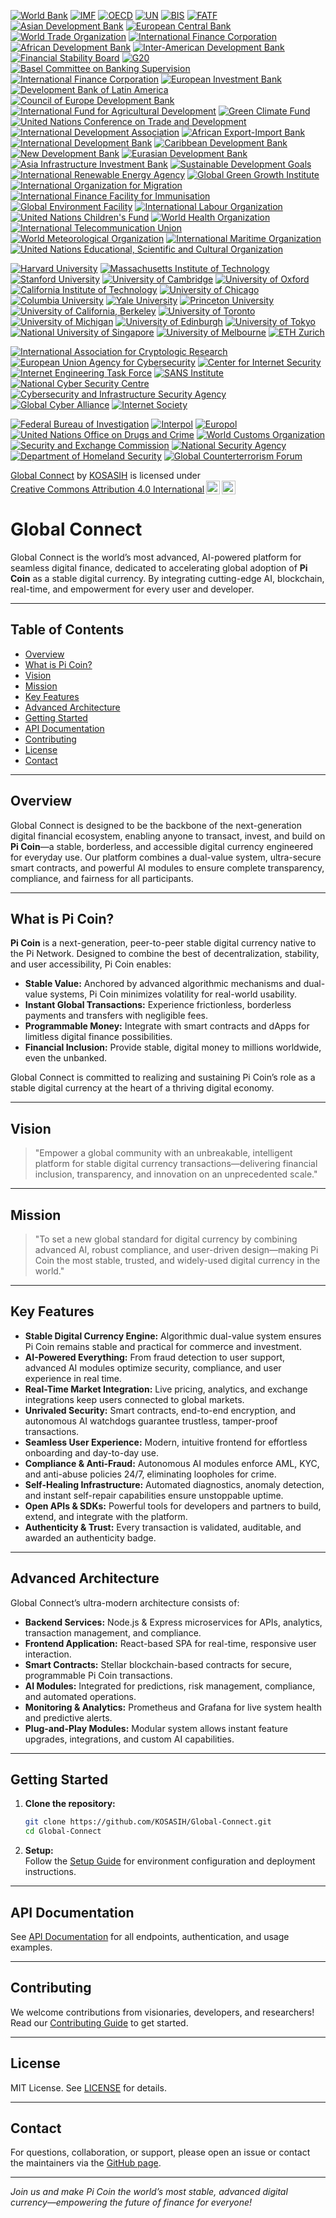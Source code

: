 [![World Bank](https://img.shields.io/badge/World%20Bank-Partner-34C759.svg)](https://www.worldbank.org/)
[![IMF](https://img.shields.io/badge/IMF-Partner-0072B8.svg)](https://www.imf.org/)
[![OECD](https://img.shields.io/badge/OECD-Partner-FF6F20.svg)](https://www.oecd.org/)
[![UN](https://img.shields.io/badge/UN-Partner-007A33.svg)](https://www.un.org/)
[![BIS](https://img.shields.io/badge/BIS-Partner-FFB300.svg)](https://www.bis.org/)
[![FATF](https://img.shields.io/badge/FATF-Partner-FF5733.svg)](https://www.fatf-gafi.org/)
[![Asian Development Bank](https://img.shields.io/badge/Asian%20Development%20Bank-Partner-00A3E0.svg)](https://www.adb.org/)
[![European Central Bank](https://img.shields.io/badge/European%20Central%20Bank-Partner-003DA5.svg)](https://www.ecb.europa.eu/)
[![World Trade Organization](https://img.shields.io/badge/World%20Trade%20Organization-Partner-FF6F20.svg)](https://www.wto.org/)
[![International Finance Corporation](https://img.shields.io/badge/International%20Finance%20Corporation-Partner-0072B8.svg)](https://www.ifc.org/)
[![African Development Bank](https://img.shields.io/badge/African%20Development%20Bank-Partner-FFB300.svg)](https://www.afdb.org/)
[![Inter-American Development Bank](https://img.shields.io/badge/Inter--American%20Development%20Bank-Partner-FF5733.svg)](https://www.iadb.org/)
[![Financial Stability Board](https://img.shields.io/badge/Financial%20Stability%20Board-Partner-34C759.svg)](https://www.fsb.org/)
[![G20](https://img.shields.io/badge/G20-Partner-FF6F20.svg)](https://g20.org/)
[![Basel Committee on Banking Supervision](https://img.shields.io/badge/Basel%20Committee%20on%20Banking%20Supervision-Partner-007A33.svg)](https://www.bis.org/bcbs/)
[![International Finance Corporation](https://img.shields.io/badge/International%20Finance%20Corporation-Partner-0072B8.svg)](https://www.ifc.org/)
[![European Investment Bank](https://img.shields.io/badge/European%20Investment%20Bank-Partner-003DA5.svg)](https://www.eib.org/)
[![Development Bank of Latin America](https://img.shields.io/badge/Development%20Bank%20of%20Latin%20America-Partner-FF6F20.svg)](https://www.caf.com/en/)
[![Council of Europe Development Bank](https://img.shields.io/badge/Council%20of%20Europe%20Development%20Bank-Partner-34C759.svg)](https://coebank.org/)
[![International Fund for Agricultural Development](https://img.shields.io/badge/International%20Fund%20for%20Agricultural%20Development-Partner-FF5733.svg)](https://www.ifad.org/)
[![Green Climate Fund](https://img.shields.io/badge/Green%20Climate%20Fund-Partner-00A3E0.svg)](https://www.greenclimate.fund/)
[![United Nations Conference on Trade and Development](https://img.shields.io/badge/UNCTAD-Partner-007A33.svg)](https://unctad.org/)
[![International Development Association](https://img.shields.io/badge/International%20Development%20Association-Partner-FFB300.svg)](https://www.worldbank.org/en/who-we-are/what-is-the-ida)
[![African Export-Import Bank](https://img.shields.io/badge/African%20Export--Import%20Bank-Partner-FF6F20.svg)](https://www.afreximbank.com/)
[![International Development Bank](https://img.shields.io/badge/Inter--American%20Development%20Bank-Partner-0072B8.svg)](https://www.iadb.org/)
[![Caribbean Development Bank](https://img.shields.io/badge/Caribbean%20Development%20Bank-Partner-34C759.svg)](https://www.caribank.org/)
[![New Development Bank](https://img.shields.io/badge/New%20Development%20Bank-Partner-FF5733.svg)](https://ndb.int/)
[![Eurasian Development Bank](https://img.shields.io/badge/Eurasian%20Development%20Bank-Partner-00A3E0.svg)](https://eabr.org/en/)
[![Asia Infrastructure Investment Bank](https://img.shields.io/badge/Asia%20Infrastructure%20Investment%20Bank-Partner-003DA5.svg)](https://www.aiib.org/)
[![Sustainable Development Goals](https://img.shields.io/badge/Sustainable%20Development%20Goals-Partner-FFB300.svg)](https://sdgs.un.org/)
[![International Renewable Energy Agency](https://img.shields.io/badge/IRENA-Partner-007A33.svg)](https://www.irena.org/)
[![Global Green Growth Institute](https://img.shields.io/badge/Global%20Green%20Growth%20Institute-Partner-34C759.svg)](https://gggi.org/)
[![International Organization for Migration](https://img.shields.io/badge/International%20Organization%20for%20Migration-Partner-FF6F20.svg)](https://www.iom.int/)
[![International Finance Facility for Immunisation](https://img.shields.io/badge/International%20Finance%20Facility%20for%20Immunisation-Partner-0072B8.svg)](https://www.iffim.org/)
[![Global Environment Facility](https://img.shields.io/badge/Global%20Environment%20Facility-Partner-34C759.svg)](https://www.thegef.org/)
[![International Labour Organization](https://img.shields.io/badge/International%20Labour%20Organization-Partner-FF5733.svg)](https://www.ilo.org/)
[![United Nations Children's Fund](https://img.shields.io/badge/UNICEF-Partner-00A3E0.svg)](https://www.unicef.org/)
[![World Health Organization](https://img.shields.io/badge/World%20Health%20Organization-Partner-007A33.svg)](https://www.who.int/)
[![International Telecommunication Union](https://img.shields.io/badge/International%20Telecommunication%20Union-Partner-FFB300.svg)](https://www.itu.int/)
[![World Meteorological Organization](https://img.shields.io/badge/World%20Meteorological%20Organization-Partner-003DA5.svg)](https://public.wmo.int/en)
[![International Maritime Organization](https://img.shields.io/badge/International%20Maritime%20Organization-Partner-34C759.svg)](https://www.imo.org/)
[![United Nations Educational, Scientific and Cultural Organization](https://img.shields.io/badge/UNESCO-Partner-FF6F20.svg)](https://en.unesco.org/)

[![Harvard University](https://img.shields.io/badge/Harvard%20University-Partner-A50000.svg)](https://www.harvard.edu/)
[![Massachusetts Institute of Technology](https://img.shields.io/badge/Massachusetts%20Institute%20of%20Technology-Partner-FF6F20.svg)](https://www.mit.edu/)
[![Stanford University](https://img.shields.io/badge/Stanford%20University-Partner-0072B8.svg)](https://www.stanford.edu/)
[![University of Cambridge](https://img.shields.io/badge/University%20of%20Cambridge-Partner-003DA5.svg)](https://www.cam.ac.uk/)
[![University of Oxford](https://img.shields.io/badge/University%20of%20Oxford-Partner-34C759.svg)](https://www.ox.ac.uk/)
[![California Institute of Technology](https://img.shields.io/badge/California%20Institute%20of%20Technology-Partner-FF5733.svg)](https://www.caltech.edu/)
[![University of Chicago](https://img.shields.io/badge/University%20of%20Chicago-Partner-00A3E0.svg)](https://www.uchicago.edu/)
[![Columbia University](https://img.shields.io/badge/Columbia%20University-Partner-007A33.svg)](https://www.columbia.edu/)
[![Yale University](https://img.shields.io/badge/Yale%20University-Partner-FFB300.svg)](https://www.yale.edu/)
[![Princeton University](https://img.shields.io/badge/Princeton%20University-Partner-FF6F20.svg)](https://www.princeton.edu/)
[![University of California, Berkeley](https://img.shields.io/badge/University%20of%20California%2C%20Berkeley-Partner-0072B8.svg)](https://www.berkeley.edu/)
[![University of Toronto](https://img.shields.io/badge/University%20of%20Toronto-Partner-003DA5.svg)](https://www.utoronto.ca/)
[![University of Michigan](https://img.shields.io/badge/University%20of%20Michigan-Partner-34C759.svg)](https://umich.edu/)
[![University of Edinburgh](https://img.shields.io/badge/University%20of%20Edinburgh-Partner-FF5733.svg)](https://www.ed.ac.uk/)
[![University of Tokyo](https://img.shields.io/badge/University%20of%20Tokyo-Partner-00A3E0.svg)](https://www.u-tokyo.ac.jp/en/)
[![National University of Singapore](https://img.shields.io/badge/National%20University%20of%20Singapore-Partner-007A33.svg)](https://www.nus.edu.sg/)
[![University of Melbourne](https://img.shields.io/badge/University%20of%20Melbourne-Partner-FFB300.svg)](https://www.unimelb.edu.au/)
[![ETH Zurich](https://img.shields.io/badge/ETH%20Zurich-Partner-34C759.svg)](https://ethz.ch/en.html)

[![International Association for Cryptologic Research](https://img.shields.io/badge/IACR-Partner-0072B8.svg)](https://www.iacr.org/)
[![European Union Agency for Cybersecurity](https://img.shields.io/badge/ENISA-Partner-003DA5.svg)](https://www.enisa.europa.eu/)
[![Center for Internet Security](https://img.shields.io/badge/CIS-Partner-34C759.svg)](https://www.cisecurity.org/)
[![Internet Engineering Task Force](https://img.shields.io/badge/IETF-Partner-FF5733.svg)](https://www.ietf.org/)
[![SANS Institute](https://img.shields.io/badge/SANS%20Institute-Partner-00A3E0.svg)](https://www.sans.org/)
[![National Cyber Security Centre](https://img.shields.io/badge/NCSC-Partner-007A33.svg)](https://www.ncsc.gov.uk/)
[![Cybersecurity and Infrastructure Security Agency](https://img.shields.io/badge/CISA-Partner-FFB300.svg)](https://www.cisa.gov/)
[![Global Cyber Alliance](https://img.shields.io/badge/Global%20Cyber%20Alliance-Partner-34C759.svg)](https://www.globalcyberalliance.org/)
[![Internet Society](https://img.shields.io/badge/Internet%20Society-Partner-FF6F20.svg)](https://www.internetsociety.org/)

[![Federal Bureau of Investigation](https://img.shields.io/badge/Federal%20Bureau%20of%20Investigation-Partner-0072B8.svg)](https://www.fbi.gov/)
[![Interpol](https://img.shields.io/badge/Interpol-Partner-003DA5.svg)](https://www.interpol.int/)
[![Europol](https://img.shields.io/badge/Europol-Partner-34C759.svg)](https://www.europol.europa.eu/)
[![United Nations Office on Drugs and Crime](https://img.shields.io/badge/UNODC-Partner-FF5733.svg)](https://www.unodc.org/)
[![World Customs Organization](https://img.shields.io/badge/World%20Customs%20Organization-Partner-00A3E0.svg)](http://www.w3.org/)
[![Security and Exchange Commission](https://img.shields.io/badge/SEC-Partner-007A33.svg)](https://www.sec.gov/)
[![National Security Agency](https://img.shields.io/badge/National%20Security%20Agency-Partner-FFB300.svg)](https://www.nsa.gov/)
[![Department of Homeland Security](https://img.shields.io/badge/Department%20of%20Homeland%20Security-Partner-34C759.svg)](https://www.dhs.gov/)
[![Global Counterterrorism Forum](https://img.shields.io/badge/Global%20Counterterrorism%20Forum-Partner-FF6F20.svg)](https://www.thegctf.org/)

<p xmlns:cc="http://creativecommons.org/ns#" xmlns:dct="http://purl.org/dc/terms/"><a property="dct:title" rel="cc:attributionURL" href="https://github.com/KOSASIH/Global-Connect">Global Connect</a> by <a rel="cc:attributionURL dct:creator" property="cc:attributionName" href="https://www.linkedin.com/in/kosasih-81b46b5a">KOSASIH</a> is licensed under <a href="https://creativecommons.org/licenses/by/4.0/?ref=chooser-v1" target="_blank" rel="license noopener noreferrer" style="display:inline-block;">Creative Commons Attribution 4.0 International<img style="height:22px!important;margin-left:3px;vertical-align:text-bottom;" src="https://mirrors.creativecommons.org/presskit/icons/cc.svg?ref=chooser-v1" alt=""><img style="height:22px!important;margin-left:3px;vertical-align:text-bottom;" src="https://mirrors.creativecommons.org/presskit/icons/by.svg?ref=chooser-v1" alt=""></a></p>

# Global Connect

Global Connect is the world’s most advanced, AI-powered platform for seamless digital finance, dedicated to accelerating global adoption of **Pi Coin** as a stable digital currency. By integrating cutting-edge AI, blockchain, real-time, and empowerment for every user and developer.

---

## Table of Contents

- [Overview](#overview)
- [What is Pi Coin?](#what-is-pi-coin)
- [Vision](#vision)
- [Mission](#mission)
- [Key Features](#key-features)
- [Advanced Architecture](#advanced-architecture)
- [Getting Started](#getting-started)
- [API Documentation](#api-documentation)
- [Contributing](#contributing)
- [License](#license)
- [Contact](#contact)

---

## Overview

Global Connect is designed to be the backbone of the next-generation digital financial ecosystem, enabling anyone to transact, invest, and build on **Pi Coin**—a stable, borderless, and accessible digital currency engineered for everyday use. Our platform combines a dual-value system, ultra-secure smart contracts, and powerful AI modules to ensure complete transparency, compliance, and fairness for all participants.

---

## What is Pi Coin?

**Pi Coin** is a next-generation, peer-to-peer stable digital currency native to the Pi Network. Designed to combine the best of decentralization, stability, and user accessibility, Pi Coin enables:

- **Stable Value:** Anchored by advanced algorithmic mechanisms and dual-value systems, Pi Coin minimizes volatility for real-world usability.
- **Instant Global Transactions:** Experience frictionless, borderless payments and transfers with negligible fees.
- **Programmable Money:** Integrate with smart contracts and dApps for limitless digital finance possibilities.
- **Financial Inclusion:** Provide stable, digital money to millions worldwide, even the unbanked.

Global Connect is committed to realizing and sustaining Pi Coin’s role as a stable digital currency at the heart of a thriving digital economy.

---

## Vision

> "Empower a global community with an unbreakable, intelligent platform for stable digital currency transactions—delivering financial inclusion, transparency, and innovation on an unprecedented scale."

---

## Mission

> "To set a new global standard for digital currency by combining advanced AI, robust compliance, and user-driven design—making Pi Coin the most stable, trusted, and widely-used digital currency in the world."

---

## Key Features

- **Stable Digital Currency Engine:** Algorithmic dual-value system ensures Pi Coin remains stable and practical for commerce and investment.
- **AI-Powered Everything:** From fraud detection to user support, advanced AI modules optimize security, compliance, and user experience in real time.
- **Real-Time Market Integration:** Live pricing, analytics, and exchange integrations keep users connected to global markets.
- **Unrivaled Security:** Smart contracts, end-to-end encryption, and autonomous AI watchdogs guarantee trustless, tamper-proof transactions.
- **Seamless User Experience:** Modern, intuitive frontend for effortless onboarding and day-to-day use.
- **Compliance & Anti-Fraud:** Autonomous AI modules enforce AML, KYC, and anti-abuse policies 24/7, eliminating loopholes for crime.
- **Self-Healing Infrastructure:** Automated diagnostics, anomaly detection, and instant self-repair capabilities ensure unstoppable uptime.
- **Open APIs & SDKs:** Powerful tools for developers and partners to build, extend, and integrate with the platform.
- **Authenticity & Trust:** Every transaction is validated, auditable, and awarded an authenticity badge.

---

## Advanced Architecture

Global Connect’s ultra-modern architecture consists of:

- **Backend Services:** Node.js & Express microservices for APIs, analytics, transaction management, and compliance.
- **Frontend Application:** React-based SPA for real-time, responsive user interaction.
- **Smart Contracts:** Stellar blockchain-based contracts for secure, programmable Pi Coin transactions.
- **AI Modules:** Integrated for predictions, risk management, compliance, and automated operations.
- **Monitoring & Analytics:** Prometheus and Grafana for live system health and predictive alerts.
- **Plug-and-Play Modules:** Modular system allows instant feature upgrades, integrations, and custom AI capabilities.

---

## Getting Started

1. **Clone the repository:**
    ```bash
    git clone https://github.com/KOSASIH/Global-Connect.git
    cd Global-Connect
    ```
2. **Setup:**  
   Follow the [Setup Guide](docs/setup.md) for environment configuration and deployment instructions.

---

## API Documentation

See [API Documentation](docs/API_Documentation.md) for all endpoints, authentication, and usage examples.

---

## Contributing

We welcome contributions from visionaries, developers, and researchers! Read our [Contributing Guide](docs/CONTRIBUTING.md) to get started.

---

## License

MIT License. See [LICENSE](LICENSE) for details.

---

## Contact

For questions, collaboration, or support, please open an issue or contact the maintainers via the [GitHub page](https://github.com/KOSASIH/Global-Connect).

---

*Join us and make Pi Coin the world’s most stable, advanced digital currency—empowering the future of finance for everyone!*
